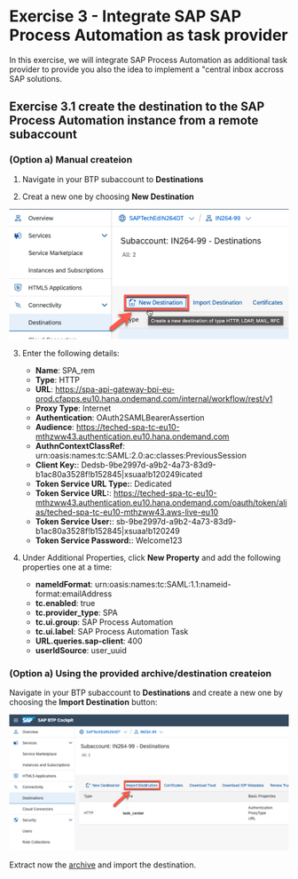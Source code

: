 # Exercise 3 - Integrate SAP SAP Process Automation as task provider

In this exercise, we will integrate SAP Process Automation as additional task provider to provide you also the idea to implement a "central inbox accross SAP solutions.

## Exercise 3.1 create the destination to the SAP Process Automation instance from a remote subaccount

### (Option a) Manual createion
1. Navigate in your BTP subaccount to **Destinations**

2. Creat a new one by choosing **New Destination**

![](/exercises/ex3/images/new_dest.png)

3. Enter the following details:
    * __Name__: SPA_rem
    * __Type__: HTTP
    * __URL__: https://spa-api-gateway-bpi-eu-prod.cfapps.eu10.hana.ondemand.com/internal/workflow/rest/v1
    * __Proxy Type__: Internet
    * __Authentication__: OAuth2SAMLBearerAssertion
    * __Audience__: https://teched-spa-tc-eu10-mthzww43.authentication.eu10.hana.ondemand.com
    * __AuthnContextClassRef__: urn:oasis:names:tc:SAML:2.0:ac:classes:PreviousSession
    * __Client Key:__: Dedsb-9be2997d-a9b2-4a73-83d9-b1ac80a3528f!b152845|xsuaa!b120249icated
    * __Token Service URL Type:__: Dedicated
    * __Token Service URL:__: https://teched-spa-tc-eu10-mthzww43.authentication.eu10.hana.ondemand.com/oauth/token/alias/teched-spa-tc-eu10-mthzww43.aws-live-eu10
    * __Token Service User:__: sb-9be2997d-a9b2-4a73-83d9-b1ac80a3528f!b152845|xsuaa!b120249
    * __Token Service Password:__: Welcome123
   
 4. Under Additional Properties, click **New Property** and add the following properties one at a time:
    * __nameIdFormat__: urn:oasis:names:tc:SAML:1.1:nameid-format:emailAddress
    * __tc.enabled__: true
    * __tc.provider_type__: SPA
    * __tc.ui.group__: SAP Process Automation
    * __tc.ui.label__: SAP Process Automation Task
    * __URL.queries.sap-client__: 400
    * __userIdSource__: user_uuid

### (Option a) Using the provided archive/destination createion
Navigate in your BTP subaccount to **Destinations** and create a new one by choosing the **Import Destination** button:

![](/exercises/ex3/images/destination.png)

Extract now the [archive](/exercises/ex3/SPA_remote_Destination.zip) and import the destination.
